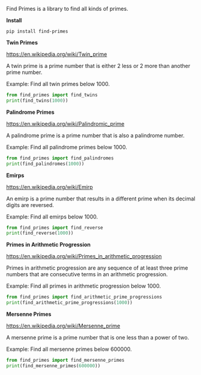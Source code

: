 Find Primes is a library to find all kinds of primes.

**Install**
```shell
pip install find-primes
```
**Twin Primes**

https://en.wikipedia.org/wiki/Twin_prime

A twin prime is a prime number that is either 2 less or 2 more than another prime number.

Example: Find all twin primes below 1000.
```python
from find_primes import find_twins
print(find_twins(1000))
```

**Palindrome Primes**

https://en.wikipedia.org/wiki/Palindromic_prime

A palindrome prime is a prime number that is also a palindrome number.

Example: Find all palindrome primes below 1000.
```python
from find_primes import find_palindromes
print(find_palindromes(1000))
```

**Emirps**

https://en.wikipedia.org/wiki/Emirp

An emirp is a prime number that results in a different prime when its decimal digits are reversed.

Example: Find all emirps below 1000.
```python
from find_primes import find_reverse
print(find_reverse(1000))
```

**Primes in Arithmetic Progression**

https://en.wikipedia.org/wiki/Primes_in_arithmetic_progression

Primes in arithmetic progression are any sequence of at least three prime numbers that are consecutive terms in an arithmetic progression.

Example: Find all primes in arithmetic progression below 1000.
```python
from find_primes import find_arithmetic_prime_progressions
print(find_arithmetic_prime_progressions(1000))
```

**Mersenne Primes**

https://en.wikipedia.org/wiki/Mersenne_prime

A mersenne prime is a prime number that is one less than a power of two.

Example: Find all mersenne primes below 600000.
```python
from find_primes import find_mersenne_primes
print(find_mersenne_primes(600000))
```